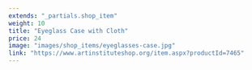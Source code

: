 ```yaml
---
extends: "_partials.shop_item"
weight: 10
title: "Eyeglass Case with Cloth"
price: 24
image: "images/shop_items/eyeglasses-case.jpg"
link: "https://www.artinstituteshop.org/item.aspx?productId=7465"
---
```

